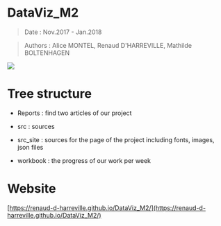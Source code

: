 # DataViz_M2

>Date : Nov.2017 - Jan.2018 

>Authors : Alice MONTEL, Renaud D'HARREVILLE, Mathilde BOLTENHAGEN

![](https://github.com/Renaud-D-Harreville/DataViz_M2/blob/master/Reports/groupe1.gif?raw=true)

# Tree structure 

- Reports : find two articles of our project

- src : sources

- src_site : sources for the page of the project including fonts, images, json files

- workbook : the progress of our work per week 

# Website

[https://renaud-d-harreville.github.io/DataViz_M2/](https://renaud-d-harreville.github.io/DataViz_M2/)
